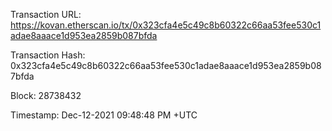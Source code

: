 Transaction URL: https://kovan.etherscan.io/tx/0x323cfa4e5c49c8b60322c66aa53fee530c1adae8aaace1d953ea2859b087bfda

Transaction Hash: 0x323cfa4e5c49c8b60322c66aa53fee530c1adae8aaace1d953ea2859b087bfda

Block: 28738432 

Timestamp: Dec-12-2021 09:48:48 PM +UTC